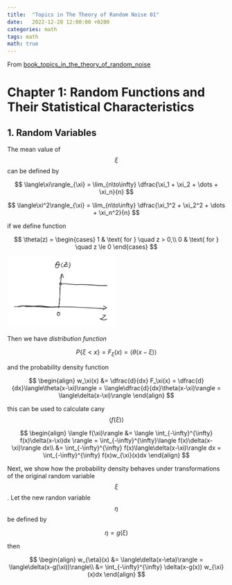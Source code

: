 ```yaml
---
title:  "Topics in The Theory of Random Noise 01"
date:   2022-12-20 12:00:00 +0200
categories: math
tags: math
math: true
---
```


From [book_topics_in_the_theory_of_random_noise](https://archive.org/details/stratonovich-topics-in-the-theory-of-random-noise-vol-1)

# Chapter 1: Random Functions and Their Statistical Characteristics

## 1. Random Variables

The mean value of $$\xi$$ can be defined by

$$
\langle\xi\rangle_{\xi} = \lim_{n\to\infty} \dfrac{\xi_1 + \xi_2 + \dots + \xi_n}{n}
$$

$$
\langle\xi^2\rangle_{\xi} = \lim_{n\to\infty} \dfrac{\xi_1^2 + \xi_2^2 + \dots + \xi_n^2}{n}
$$

if we define function

$$
\theta(z) = \begin{cases}
1 & \text{ for } \quad z > 0,\\
0 & \text{ for } \quad z \le 0
\end{cases}
$$

<img src="/assets/img/2022-12-20-topics-in-the-theory-of-random-noise-01/001.png" style="width:50%;height:50%;">

Then we have *distribution function*

$$
P\{\xi < x\} = F_{\xi}(x) = \langle\theta(x-\xi)\rangle
$$

and the probability density function

$$
\begin{align}
w_\xi(x) &= \dfrac{d}{dx} F_\xi(x) = \dfrac{d}{dx}\langle\theta(x-\xi)\rangle = \langle\dfrac{d}{dx}\theta(x-\xi)\rangle = \langle\delta(x-\xi)\rangle
\end{align}
$$

this can be used to calculate cany $$\langle f(\xi)\rangle$$

$$
\begin{align}
\langle f(\xi)\rangle &= \langle \int_{-\infty}^{\infty} f(x)\delta(x-\xi)dx \rangle = \int_{-\infty}^{\infty}\langle f(x)\delta(x-\xi)\rangle dx\\
&= \int_{-\infty}^{\infty} f(x)\langle\delta(x-\xi)\rangle dx = \int_{-\infty}^{\infty} f(x)w_{\xi}(x)dx
\end{align}
$$

Next, we show how the probability density behaves under transformations of the original random variable $$\xi$$.
Let the new randon variable $$\eta$$ be defined by

$$
\eta = g(\xi)
$$

then

$$
\begin{align}
w_{\eta}(x) &= \langle\delta(x-\eta)\rangle = \langle\delta(x-g(\xi))\rangle\\
&= \int_{-\infty}^{\infty} \delta(x-g(x)) w_{\xi}(x)dx
\end{align}
$$
